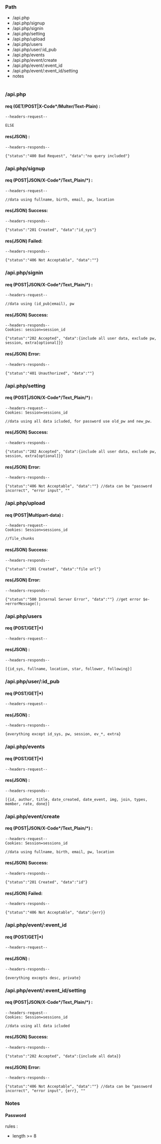 ### Path<br />
- \/api.php
- \/api.php\/signup
- \/api.php\/signin
- \/api.php\/setting
- \/api.php\/upload
- \/api.php\/users
- \/api.php\/user\/:id_pub
- \/api.php\/events
- \/api.php\/event\/create
- \/api.php\/event\/:event_id
- \/api.php\/event\/:event_id\/setting
- notes
<br /><br />
### \/api.php
#### req (GET\/POST|X-Code*\/Multer\/Text-Plain) :
```
--headers-request--

ELSE
```
#### res(JSON) :
```
--headers-responds--

{"status":"400 Bad Request", "data":"no query included"}
```
### \/api.php\/signup
#### req (POST|JSON\/X-Code\*\/Text_Plain\/\*) :
```
--headers-request--

//data using fullname, birth, email, pw, location
```
#### res(JSON) Success:
```
--headers-responds--

{"status":"201 Created", "data":"id_sys"}
```
#### res(JSON) Failed:
```
--headers-responds--

{"status":"406 Not Acceptable", "data":""}
```
### \/api.php\/signin
#### req (POST|JSON\/X-Code\*\/Text_Plain\/\*) :
```
--headers-request--

//data using (id_pub|email), pw
```
#### res(JSON) Success:
```
--headers-responds--
Cookies: session=session_id

{"status":"202 Accepted", "data":{include all user data, exclude pw, session, extra[optional]}}
```
#### res(JSON) Error:
```
--headers-responds--

{"status":"401 Unauthorized", "data":""}
```
### \/api.php\/setting
#### req (POST|JSON\/X-Code\*\/Text_Plain\/\*) :
```
--headers-request--
Cookies: Session=sessions_id

//data using all data icluded, for password use old_pw and new_pw.
```
#### res(JSON) Success:
```
--headers-responds--

{"status":"202 Accepted", "data":{include all user data, exclude pw, session, extra[optional]}}
```
#### res(JSON) Error:
```
--headers-responds--

{"status":"406 Not Acceptable", "data":""} //data can be "password incorrect", "error input", ""
```
### \/api.php\/upload
#### req (POST|Multipart-data) :
```
--headers-request--
Cookies: Session=sessions_id

//file_chunks
```
#### res(JSON) Success:
```
--headers-responds--

{"status":"201 Created", "data":"file url"}
```
#### res(JSON) Error:
```
--headers-responds--

{"status":"500 Internal Server Error", "data":""} //get error $e->errorMessage();
```
### \/api.php\/users
#### req (POST\/GET|\*)
```
--headers-request--
```
#### res(JSON) :
```
--headers-responds--

[{id_sys, fullname, location, star, follower, following}]
```
### \/api.php\/user\/:id_pub
#### req (POST\/GET|\*)
```
--headers-request--
```
#### res(JSON) :
```
--headers-responds--

{everything except id_sys, pw, session, ev_*, extra}
```
### \/api.php\/events
#### req (POST\/GET|\*)
```
--headers-request--
```
#### res(JSON) :
```
--headers-responds--

[{id, author, title, date_created, date_event, img, join, types, member, rate, done}]
```
### \/api.php\/event\/create
#### req (POST|JSON\/X-Code\*\/Text_Plain\/\*) :
```
--headers-request--
Cookies: Session=sessions_id

//data using fullname, birth, email, pw, location
```
#### res(JSON) Success:
```
--headers-responds--

{"status":"201 Created", "data":"id"}
```
#### res(JSON) Failed:
```
--headers-responds--

{"status":"406 Not Acceptable", "data":{err}}
```
### \/api.php\/event\/:event_id
#### req (POST\/GET|\*)
```
--headers-request--
```
#### res(JSON) :
```
--headers-responds--

{everything excepts desc, private}
```
### \/api.php\/event\/:event_id\/setting
#### req (POST|JSON\/X-Code\*\/Text_Plain\/\*) :
```
--headers-request--
Cookies: Session=sessions_id

//data using all data icluded
```
#### res(JSON) Success:
```
--headers-responds--

{"status":"202 Accepted", "data":{include all data}}
```
#### res(JSON) Error:
```
--headers-responds--

{"status":"406 Not Acceptable", "data":""} //data can be "password incorrect", "error input", {err}, ""
```
### Notes
#### Password
rules :
- length >= 8
